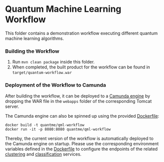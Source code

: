 # Quantum Machine Learning Workflow 

This folder contains a demonstration workflow executing different quantum machine learning algorithms.

### Building the Workflow

1. Run `mvn clean package`  inside this folder.
2. When completed, the built product for the workflow can be found in `target/quantum-workflow.war`

### Deployment of the Workflow to Camunda

After building the workflow, it can be deployed to a [Camunda engine](https://camunda.com/download/) by dropping the WAR file in the `webapps` folder of the corresponding Tomcat server.

The Camunda engine can also be spinned up using the provided [Dockerfile](Dockerfile):

```
docker build -t quantme/qml-workflow
docker run -it -p 8080:8080 quantme/qml-workflow
```

Thereby, the current version of the workflow is automatically deployed to the Camunda engine on startup.
Please use the corresponding environment variables defined in the [Dockerfile](Dockerfile) to configure the endpoints of the related [clustering](../services/clustering) and [classification](../services/classification) services.
